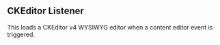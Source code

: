 ## CKEditor Listener

This loads a CKEditor v4 WYSIWYG editor when a content editor event is triggered.
